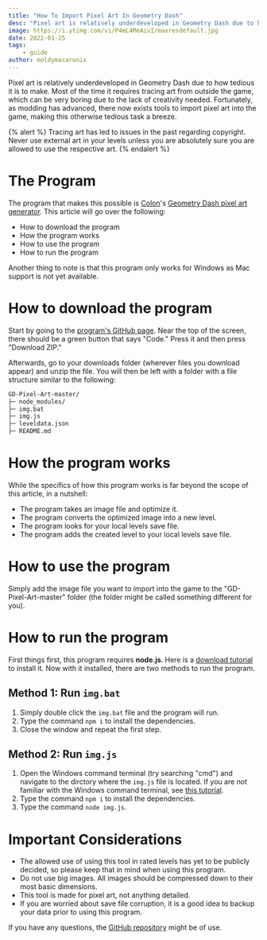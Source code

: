 ```yaml
---
title: "How To Import Pixel Art In Geometry Dash"
desc: "Pixel art is relatively underdeveloped in Geometry Dash due to how tedious it is to make. Fortunately, there now exists tools to import pixel art into the game."
image: https://i.ytimg.com/vi/P4mL4MeAivI/maxresdefault.jpg
date: 2022-01-25
tags:
    - guide
author: moldymacaronix
---
```


Pixel art is relatively underdeveloped in Geometry Dash due to how tedious it is to make. Most of the time it requires tracing art from outside the game, which can be very boring due to the lack of creativity needed. Fortunately, as modding has advanced, there now exists tools to import pixel art into the game, making this otherwise tedious task a breeze.

{% alert %}
Tracing art has led to issues in the past regarding copyright. Never use external art in your levels unless you are absolutely sure you are allowed to use the respective art.
{% endalert %}

# The Program

The program that makes this possible is [Colon](https://gdbrowser.com/u/Colon)'s [Geometry Dash pixel art generator](https://github.com/GDColon/GD-Pixel-Art). This article will go over the following:

* How to download the program
* How the program works
* How to use the program
* How to run the program

Another thing to note is that this program only works for Windows as Mac support is not yet available.

# How to download the program

Start by going to the [program's GitHub page](https://github.com/GDColon/GD-Pixel-Art). Near the top of the screen, there should be a green button that says "Code." Press it and then press "Download ZIP."

Afterwards, go to your downloads folder (wherever files you download appear) and unzip the file. You will then be left with a folder with a file structure similar to the following:

```md
GD-Pixel-Art-master/
├─ node_modules/
├─ img.bat
├─ img.js
├─ leveldata.json
├─ README.md
```

# How the program works

While the specifics of how this program works is far beyond the scope of this article, in a nutshell:

* The program takes an image file and optimize it.
* The program converts the optimized image into a new level.
* The program looks for your local levels save file.
* The program adds the created level to your local levels save file.

# How to use the program

Simply add the image file you want to import into the game to the "GD-Pixel-Art-master" folder (the folder might be called something different for you).

# How to run the program

First things first, this program requires **node.js**. Here is a [download tutorial](https://phoenixnap.com/kb/install-node-js-npm-on-windows) to install it. Now with it installed, there are two methods to run the program.

## Method 1: Run `img.bat`

1. Simply double click the `img.bat` file and the program will run.
2. Type the command `npm i` to install the dependencies.
3. Close the window and repeat the first step.

## Method 2: Run `img.js`

1. Open the Windows command terminal (try searching "cmd") and navigate to the dirctory where the `img.js` file is located. If you are not familiar with the Windows command terminal, see [this tutorial](https://www.howtogeek.com/659411/how-to-change-directories-in-command-prompt-on-windows-10/).
2. Type the command `npm i` to install the dependencies.
3. Type the command `node img.js`.

# Important Considerations

* The allowed use of using this tool in rated levels has yet to be publicly decided, so please keep that in mind when using this program.
* Do not use big images. All images should be compressed down to their most basic dimensions.
* This tool is made for pixel art, not anything detailed.
* If you are worried about save file corruption, it is a good idea to backup your data prior to using this program.

If you have any questions, the [GitHub repository](https://github.com/GDColon/GD-Pixel-Art) might be of use.